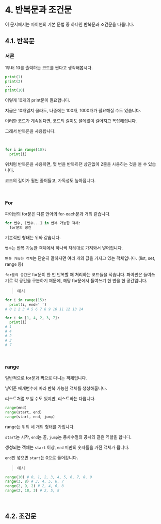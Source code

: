 # 4. 반복문과 조건문

이 문서에서는 파이썬의 기본 문법 중 하나인 반복문과 조건문을 다룹니다.

## 4.1. 반복문

### 서론

1부터 10를 출력하는 코드를 짠다고 생각해봅시다.

```python
print(1)
print(2)
...
print(10)
```

이렇게 10개의 print문이 필요합니다.

지금은 10개일지 몰라도, 나중에는 100개, 1000개가 필요해질 수도 있습니다.

이러한 코드가 계속된다면, 코드의 길이도 쓸데없이 길어지고 복잡해집니다.

그래서 반복문을 사용합니다.

<br>

```python
for i in range(10):
  print(i)
```

위처럼 반복문을 사용하면, 몇 번을 반복하던 상관없이 2줄을 사용하는 것을 볼 수 있습니다.

코드의 길이가 훨씬 줄어들고, 가독성도 높아집니다.

<br>

### For

파이썬의 for문은 다른 언어의 for-each문과 거의 같습니다.

```python
for 변수, [변수...] in 반복 가능한 객체:
  for문의 공간
```

기본적인 형태는 위와 같습니다.

`변수`는 반복 가능한 객체에서 하나씩 차례대로 가져와서 넣어집니다.

`반복 가능한 객체`는 단순히 말하자면 여러 개의 값을 가지고 있는 객체입니다. (list, set, range 등)

`for문의 공간`은 for문이 한 번 반복할 때 처리하는 코드들을 적습니다. 파이썬은 들여쓰기로 각 공간을 구분하기 때문에, 해당 for문에서 들여쓰기 한 번을 한 공간입니다.

> 예시

```python
for i in range(15):
  print(i, end=' ')
# 0 1 2 3 4 5 6 7 8 9 10 11 12 13 14 

for i in [1, 4, 2, 3, 7]:
  print(i)
# 1
# 4
# 2
# 3
# 7
```

<br>

### range

일반적으로 for문과 짝으로 다니는 객체입니다.

넣어준 매개변수에 따라 반복 가능한 객체를 생성해줍니다.

리스트처럼 보일 수도 있지만, 리스트와는 다릅니다.

```python
range(end)
range(start, end)
range(start, end, jump)
```

range는 위의 세 개의 형태를 가집니다.

`start`는 시작, `end`는 끝, `jump`는 등차수열의 공차와 같은 역할을 합니다.

생성되는 객체는 `start` 이상, `end` 미만의 숫자들을 가진 객체가 됩니다.

`end`만 넣으면 `start`는 0으로 들어갑니다.

> 예시

```python
range(10) # 0, 1, 2, 3, 4, 5, 6, 7, 8, 9
range(3, 8) # 3, 4, 5, 6, 7
range(2, 9, 2) # 2, 4, 6, 8
range(2, 10, 3) # 2, 5, 8
```

<br>

## 4.2. 조건문
